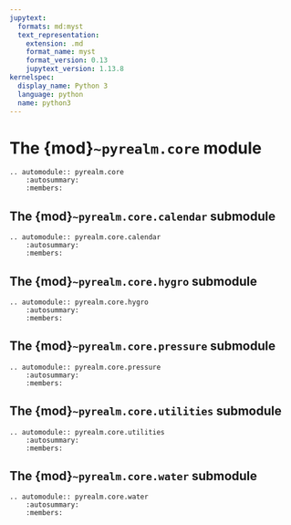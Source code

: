 ```yaml
---
jupytext:
  formats: md:myst
  text_representation:
    extension: .md
    format_name: myst
    format_version: 0.13
    jupytext_version: 1.13.8
kernelspec:
  display_name: Python 3
  language: python
  name: python3
---
```



# The {mod}`~pyrealm.core` module

```{eval-rst}
.. automodule:: pyrealm.core
    :autosummary:
    :members:
```

## The {mod}`~pyrealm.core.calendar` submodule

```{eval-rst}
.. automodule:: pyrealm.core.calendar
    :autosummary:
    :members:
```

## The {mod}`~pyrealm.core.hygro` submodule

```{eval-rst}
.. automodule:: pyrealm.core.hygro
    :autosummary:
    :members:
```

## The {mod}`~pyrealm.core.pressure` submodule

```{eval-rst}
.. automodule:: pyrealm.core.pressure
    :autosummary:
    :members:
```

## The {mod}`~pyrealm.core.utilities` submodule

```{eval-rst}
.. automodule:: pyrealm.core.utilities
    :autosummary:
    :members:
```

## The {mod}`~pyrealm.core.water` submodule

```{eval-rst}
.. automodule:: pyrealm.core.water
    :autosummary:
    :members:
```
